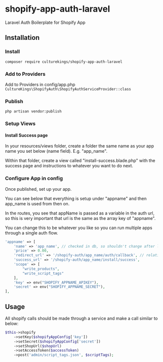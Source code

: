 # shopify-app-auth-laravel
Laravel Auth Boilerplate for Shopify App

## Installation
### Install
`composer require culturekings/shopify-app-auth-laravel`

### Add to Providers
Add to Providers in config/app.php
`CultureKings\ShopifyAuth\ShopifyAuthServiceProvider::class`

### Publish
`php artisan vendor:publish`

### Setup Views
#### Install Success page
In your resources/views folder, create a folder the same name as your app name you set below (name field). E.g. "app_name".

Within that folder, create a view called "install-success.blade.php" with the success page and instructions to whatever you want to do next.


### Configure App in config
Once published, set up your app.

You can see below that everything is setup under "appname" and then app_name is used from then on.

In the routes, you see that appName is passed as a variable in the auth url, so this is very important that url is the same as the array key of "appname". 

You can change this to be whatever you like so you can run multiple apps through a single auth flow.
```php
'appname' => [
    'name' => 'app_name', // checked in db, so shouldn't change after launch
    'price' => 0.00,
    'redirect_url' => '/shopify-auth/app_name/auth/callback', // relative uri
    'success_url' => '/shopify-auth/app_name/install/success',
    'scope' => [
        "write_products",
        "write_script_tags"
    ],
    'key' => env("SHOPIFY_APPNAME_APIKEY"),
    'secret' => env("SHOPIFY_APPNAME_SECRET"),
],
```

## Usage
All shopify calls should be made through a service and make a call similar to below:
```php
$this->shopify
    ->setKey($shopifyAppConfig['key'])
    ->setSecret($shopifyAppConfig['secret'])
    ->setShopUrl($shopUrl)
    ->setAccessToken($accessToken)
    ->post('admin/script_tags.json', $scriptTags);
```